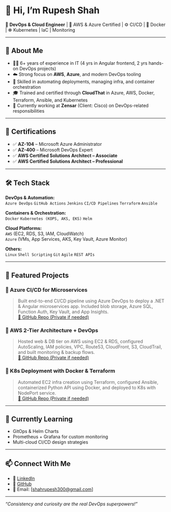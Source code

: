 # 👋 Hi, I’m Rupesh Shah

🎯 **DevOps & Cloud Engineer** | 🧠 AWS & Azure Certified | ⚙️ CI/CD | 🐳 Docker | ☸️ Kubernetes | IaC | Monitoring

---

## 💼 About Me

- 👨‍💻 6+ years of experience in IT (4 yrs in Angular frontend, 2 yrs hands-on DevOps projects)
- ☁️ Strong focus on **AWS**, **Azure**, and modern DevOps tooling
- 🔁 Skilled in automating deployments, managing infra, and container orchestration
- 🎓 Trained and certified through **CloudThat** in Azure, AWS, Docker, Terraform, Ansible, and Kubernetes
- 🤝 Currently working at **Zensar** (Client: Cisco) on DevOps-related responsibilities

---

## 🚀 Certifications

- ✅ **AZ-104** – Microsoft Azure Administrator
- ✅ **AZ-400** – Microsoft DevOps Expert
- ✅ **AWS Certified Solutions Architect – Associate**
- ✅ **AWS Certified Solutions Architect – Professional**

---

## 🛠️ Tech Stack

**DevOps & Automation:**  
`Azure DevOps` `GitHub Actions` `Jenkins` `CI/CD Pipelines` `Terraform` `Ansible`

**Containers & Orchestration:**  
`Docker` `Kubernetes (KOPS, AKS, EKS)` `Helm`

**Cloud Platforms:**  
`AWS` (EC2, RDS, S3, IAM, CloudWatch)  
`Azure` (VMs, App Services, AKS, Key Vault, Azure Monitor)

**Others:**  
`Linux` `Shell Scripting` `Git` `Agile` `REST APIs`

---

## 📂 Featured Projects

### 🔹 Azure CI/CD for Microservices  
> Built end-to-end CI/CD pipeline using Azure DevOps to deploy a .NET & Angular microservices app. Included blob storage, Azure SQL, Function Auth, Key Vault, and App Insights.  
[📎 GitHub Repo (Private if needed)]()

### 🔹 AWS 2-Tier Architecture + DevOps  
> Hosted web & DB tier on AWS using EC2 & RDS, configured AutoScaling, IAM policies, VPC, Route53, CloudFront, S3, CloudTrail, and built monitoring & backup flows.  
[📎 GitHub Repo (Private if needed)]()

### 🔹 K8s Deployment with Docker & Terraform  
> Automated EC2 infra creation using Terraform, configured Ansible, containerized Python API using Docker, and deployed to K8s with NodePort service.  
[📎 GitHub Repo (Private if needed)]()

---

## 🌱 Currently Learning

- GitOps & Helm Charts
- Prometheus + Grafana for custom monitoring
- Multi-cloud CI/CD design strategies

---

## 📫 Connect With Me

- 🔗 [LinkedIn](https://www.linkedin.com/in/rupesh-shah-638b7711b/)
- 🐙 [GitHub](https://github.com/your-username)
- 📨 Email: [shahrupesh300@gmail.com]

---

_“Consistency and curiosity are the real DevOps superpowers!”_


